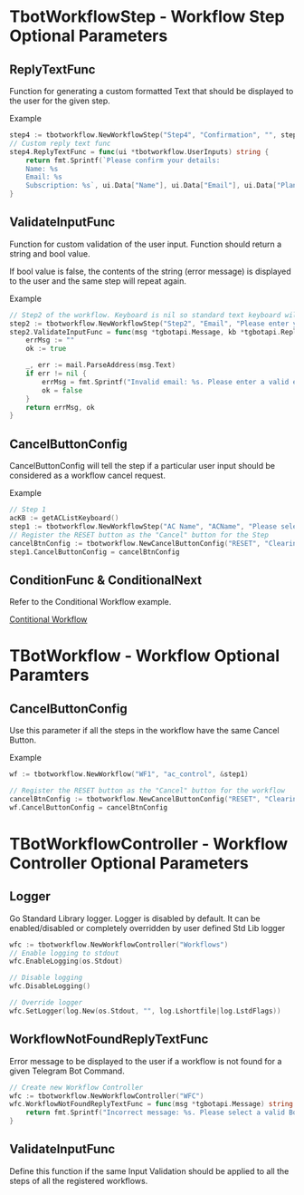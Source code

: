 # TbotWorkflowStep - Workflow Step Optional Parameters
## ReplyTextFunc
Function for generating a custom formatted Text that should be displayed to the user for the given step.

Example
```go
step4 := tbotworkflow.NewWorkflowStep("Step4", "Confirmation", "", step4KB)
// Custom reply text func
step4.ReplyTextFunc = func(ui *tbotworkflow.UserInputs) string {
	return fmt.Sprintf(`Please confirm your details:
	Name: %s
	Email: %s
	Subscription: %s`, ui.Data["Name"], ui.Data["Email"], ui.Data["Plan"])
}
```

## ValidateInputFunc
Function for custom validation of the user input. Function should return a string and bool value.

If bool value is false, the contents of the string (error message) is displayed to the user and the same step will repeat again.

Example
```go
// Step2 of the workflow. Keyboard is nil so standard text keyboard will be displayed.
step2 := tbotworkflow.NewWorkflowStep("Step2", "Email", "Please enter your Email", nil)
step2.ValidateInputFunc = func(msg *tgbotapi.Message, kb *tgbotapi.ReplyKeyboardMarkup) (string, bool) {
	errMsg := ""
	ok := true

	_, err := mail.ParseAddress(msg.Text)
	if err != nil {
		errMsg = fmt.Sprintf("Invalid email: %s. Please enter a valid email address!", msg.Text)
		ok = false
	}
	return errMsg, ok
}
```

## CancelButtonConfig
CancelButtonConfig will tell the step if a particular user input should be considered as a workflow cancel request.

Example
```go
// Step 1
acKB := getACListKeyboard()
step1 := tbotworkflow.NewWorkflowStep("AC Name", "ACName", "Please select an AC to control", acKB)
// Register the RESET button as the "Cancel" button for the Step
cancelBtnConfig := tbotworkflow.NewCancelButtonConfig("RESET", "Clearing all input. Please start again")
step1.CancelButtonConfig = cancelBtnConfig
```

## ConditionFunc & ConditionalNext
Refer to the Conditional Workflow example.

[Contitional Workflow](https://github.com/hbbtekademy/tbotworkflow/tree/main/examples/ConditionalWorkflow)

# TBotWorkflow - Workflow Optional Paramters
## CancelButtonConfig
Use this parameter if all the steps in the workflow have the same Cancel Button.

Example
```go
wf := tbotworkflow.NewWorkflow("WF1", "ac_control", &step1)

// Register the RESET button as the "Cancel" button for the workflow
cancelBtnConfig := tbotworkflow.NewCancelButtonConfig("RESET", "Clearing all input. Please start again")
wf.CancelButtonConfig = cancelBtnConfig
```

# TBotWorkflowController - Workflow Controller Optional Parameters
## Logger
Go Standard Library logger. Logger is disabled by default. It can be enabled/disabled or completely overridden by user defined Std Lib logger

```go
wfc := tbotworkflow.NewWorkflowController("Workflows")
// Enable logging to stdout
wfc.EnableLogging(os.Stdout)

// Disable logging
wfc.DisableLogging()

// Override logger
wfc.SetLogger(log.New(os.Stdout, "", log.Lshortfile|log.LstdFlags))
```

## WorkflowNotFoundReplyTextFunc
Error message to be displayed to the user if a workflow is not found for a given Telegram Bot Command.
```go
// Create new Workflow Controller
wfc := tbotworkflow.NewWorkflowController("WFC")
wfc.WorkflowNotFoundReplyTextFunc = func(msg *tgbotapi.Message) string {
	return fmt.Sprintf("Incorrect message: %s. Please select a valid Bot Command!", msg.Text)
}
```

## ValidateInputFunc
Define this function if the same Input Validation should be applied to all the steps of all the registered workflows.

